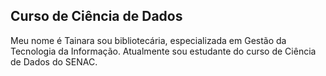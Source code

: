 ## Curso de Ciência de Dados

Meu nome é Tainara sou bibliotecária, especializada em Gestão da Tecnologia da Informação. Atualmente sou estudante do curso de Ciência de Dados do SENAC.
